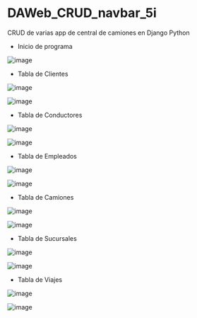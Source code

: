 # DAWeb_CRUD_navbar_5i
CRUD de varias app de central de camiones en Django Python


- Inicio de programa

![image](https://github.com/user-attachments/assets/61c1e7d3-b494-4c02-8259-78f4eea1728a)


- Tabla de Clientes

![image](https://github.com/user-attachments/assets/7251708a-3278-4622-b659-c7c203928c93)

![image](https://github.com/user-attachments/assets/92ae5efb-ee36-45eb-864e-8d4c51fdf6c9)

- Tabla de Conductores

![image](https://github.com/user-attachments/assets/a7fd0358-33dd-472f-841c-abc488ca4ffd)

![image](https://github.com/user-attachments/assets/551feff0-acf3-4c05-a9b4-e8b85d6dd35b)

- Tabla de Empleados

![image](https://github.com/user-attachments/assets/258af7d3-530a-46f4-81dc-455d1f1b843f)

![image](https://github.com/user-attachments/assets/48775d7e-0560-4494-9a28-7e70a3bd4525)


- Tabla de Camiones

![image](https://github.com/user-attachments/assets/f0b2ad02-31e3-4d7f-9701-a608f404b2b9)

![image](https://github.com/user-attachments/assets/8afa7da7-66f4-49bd-86f2-e7b9ed1d9474)


- Tabla de Sucursales

![image](https://github.com/user-attachments/assets/a47e603d-e478-40e4-abd4-38c7c2e2341e)

![image](https://github.com/user-attachments/assets/c64d7f2e-e552-4232-b945-f0999c7d25a9)


- Tabla de Viajes

![image](https://github.com/user-attachments/assets/3fefc40b-8c11-4ea9-a95d-ee3911cd9ff3)

![image](https://github.com/user-attachments/assets/5c2fedd0-b971-4286-8391-33fbc9c0379f)



